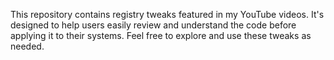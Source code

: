 This repository contains registry tweaks featured in my YouTube videos. 
It's designed to help users easily review and understand the code before applying it to their systems. 
Feel free to explore and use these tweaks as needed.
